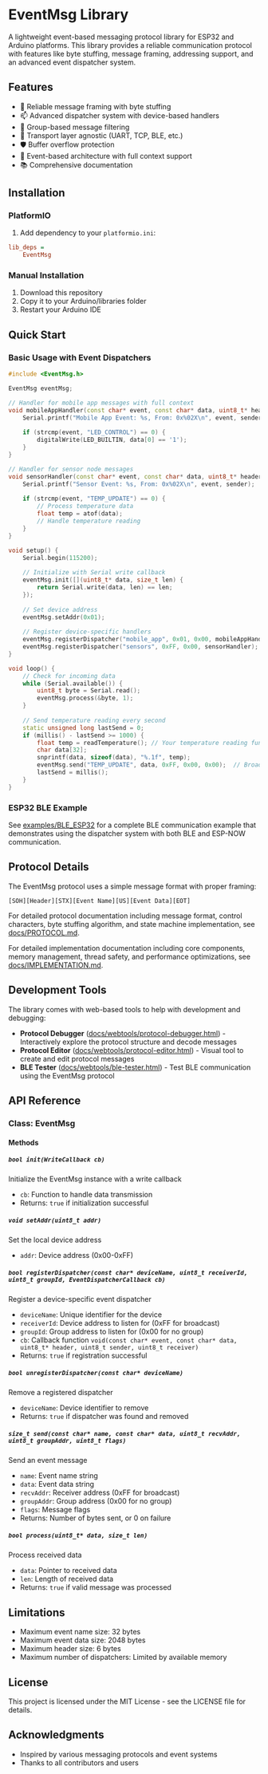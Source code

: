 # EventMsg Library

A lightweight event-based messaging protocol library for ESP32 and Arduino platforms. This library provides a reliable communication protocol with features like byte stuffing, message framing, addressing support, and an advanced event dispatcher system.

## Features

- 🔄 Reliable message framing with byte stuffing
- 📫 Advanced dispatcher system with device-based handlers
- 👥 Group-based message filtering
- 🔌 Transport layer agnostic (UART, TCP, BLE, etc.)
- 🛡️ Buffer overflow protection
- 🧩 Event-based architecture with full context support
- 📚 Comprehensive documentation

## Installation

### PlatformIO

1. Add dependency to your `platformio.ini`:

```ini
lib_deps = 
    EventMsg
```

### Manual Installation

1. Download this repository
2. Copy it to your Arduino/libraries folder
3. Restart your Arduino IDE

## Quick Start

### Basic Usage with Event Dispatchers

```cpp
#include <EventMsg.h>

EventMsg eventMsg;

// Handler for mobile app messages with full context
void mobileAppHandler(const char* event, const char* data, uint8_t* header, uint8_t sender, uint8_t receiver) {
    Serial.printf("Mobile App Event: %s, From: 0x%02X\n", event, sender);
    
    if (strcmp(event, "LED_CONTROL") == 0) {
        digitalWrite(LED_BUILTIN, data[0] == '1');
    }
}

// Handler for sensor node messages
void sensorHandler(const char* event, const char* data, uint8_t* header, uint8_t sender, uint8_t receiver) {
    Serial.printf("Sensor Event: %s, From: 0x%02X\n", event, sender);
    
    if (strcmp(event, "TEMP_UPDATE") == 0) {
        // Process temperature data
        float temp = atof(data);
        // Handle temperature reading
    }
}

void setup() {
    Serial.begin(115200);
  
    // Initialize with Serial write callback
    eventMsg.init([](uint8_t* data, size_t len) {
        return Serial.write(data, len) == len;
    });
  
    // Set device address
    eventMsg.setAddr(0x01);
  
    // Register device-specific handlers
    eventMsg.registerDispatcher("mobile_app", 0x01, 0x00, mobileAppHandler);  // Mobile app messages
    eventMsg.registerDispatcher("sensors", 0xFF, 0x00, sensorHandler);        // Sensor broadcasts
}

void loop() {
    // Check for incoming data
    while (Serial.available()) {
        uint8_t byte = Serial.read();
        eventMsg.process(&byte, 1);
    }
  
    // Send temperature reading every second
    static unsigned long lastSend = 0;
    if (millis() - lastSend >= 1000) {
        float temp = readTemperature(); // Your temperature reading function
        char data[32];
        snprintf(data, sizeof(data), "%.1f", temp);
        eventMsg.send("TEMP_UPDATE", data, 0xFF, 0x00, 0x00);  // Broadcast to all sensors
        lastSend = millis();
    }
}
```

### ESP32 BLE Example

See [examples/BLE_ESP32](examples/BLE_ESP32) for a complete BLE communication example that demonstrates using the dispatcher system with both BLE and ESP-NOW communication.

## Protocol Details

The EventMsg protocol uses a simple message format with proper framing:

```
[SOH][Header][STX][Event Name][US][Event Data][EOT]
```

For detailed protocol documentation including message format, control characters, byte stuffing algorithm, and state machine implementation, see [docs/PROTOCOL.md](docs/PROTOCOL.md).

For detailed implementation documentation including core components, memory management, thread safety, and performance optimizations, see [docs/IMPLEMENTATION.md](docs/IMPLEMENTATION.md).

## Development Tools

The library comes with web-based tools to help with development and debugging:

- **Protocol Debugger** ([docs/webtools/protocol-debugger.html](docs/webtools/protocol-debugger.html)) - Interactively explore the protocol structure and decode messages
- **Protocol Editor** ([docs/webtools/protocol-editor.html](docs/webtools/protocol-editor.html)) - Visual tool to create and edit protocol messages
- **BLE Tester** ([docs/webtools/ble-tester.html](docs/webtools/ble-tester.html)) - Test BLE communication using the EventMsg protocol

## API Reference

### Class: EventMsg

#### Methods

##### `bool init(WriteCallback cb)`

Initialize the EventMsg instance with a write callback
- `cb`: Function to handle data transmission
- Returns: `true` if initialization successful

##### `void setAddr(uint8_t addr)`

Set the local device address
- `addr`: Device address (0x00-0xFF)

##### `bool registerDispatcher(const char* deviceName, uint8_t receiverId, uint8_t groupId, EventDispatcherCallback cb)`

Register a device-specific event dispatcher
- `deviceName`: Unique identifier for the device
- `receiverId`: Device address to listen for (0xFF for broadcast)
- `groupId`: Group address to listen for (0x00 for no group)
- `cb`: Callback function `void(const char* event, const char* data, uint8_t* header, uint8_t sender, uint8_t receiver)`
- Returns: `true` if registration successful

##### `bool unregisterDispatcher(const char* deviceName)`

Remove a registered dispatcher
- `deviceName`: Device identifier to remove
- Returns: `true` if dispatcher was found and removed

##### `size_t send(const char* name, const char* data, uint8_t recvAddr, uint8_t groupAddr, uint8_t flags)`

Send an event message
- `name`: Event name string
- `data`: Event data string
- `recvAddr`: Receiver address (0xFF for broadcast)
- `groupAddr`: Group address (0x00 for no group)
- `flags`: Message flags
- Returns: Number of bytes sent, or 0 on failure

##### `bool process(uint8_t* data, size_t len)`

Process received data
- `data`: Pointer to received data
- `len`: Length of received data
- Returns: `true` if valid message was processed

## Limitations

- Maximum event name size: 32 bytes
- Maximum event data size: 2048 bytes
- Maximum header size: 6 bytes
- Maximum number of dispatchers: Limited by available memory

## License

This project is licensed under the MIT License - see the LICENSE file for details.

## Acknowledgments

- Inspired by various messaging protocols and event systems
- Thanks to all contributors and users

